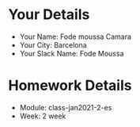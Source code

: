 <!--

The title for your pull request should be made in this format

CITY CLASS_NO - FIRST_NAME LAST_NAME - MODULE - WEEK_NO

For example,

London Class 7 - Chris Owen - HTMl/CSS - Week 1

-->

# Your Details

- Your Name: Fode moussa Camara
- Your City: Barcelona
- Your Slack Name: Fode Moussa

# Homework Details

- Module: class-jan2021-2-es
- Week: 2 week
